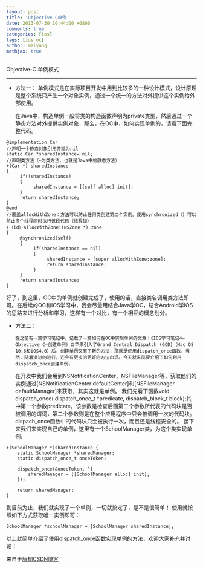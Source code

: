 ```yaml
---
layout: post
title: 'Objective-C单例'
date: 2013-07-30 10:44:00 +0800
comments: true
categories: [ios]
tags: [ios oc]
author: maiyang
mathjax: true
---
```


Objective-C 单例模式

------
- 方法一：
	单例模式是在实际项目开发中用到比较多的一种设计模式，设计原理是整个系统只产生一个对象实例，通过一个统一的方法对外提供这个实例给外部使用。
	
	在Java中，构造单例一般将类的构造函数声明为private类型，然后通过一个静态方法对外提供实例对象，那么，在OC中，如何实现单例的，请看下面完整代码。

<!--more-->

```
@implementation Car
//声明一个静态对象引用并赋为nil
static Car *sharedInstance= nil;
//声明类方法（+为类方法，也就是Java中的静态方法）
+(Car *) sharedInstance
{
     if(!sharedInstance)
     {
          sharedInstance = [[self alloc] init];
     }
     return sharedInstance;
}
@end
//覆盖allocWithZone：方法可以防止任何类创建第二个实例。使用synchronized（）可以防止多个线程同时执行该段代码（线程锁）
+（id）allocWithZone:(NSZone *) zone
{
     @synchronized(self)
     {
          if(sharedInstance == nil)
          {
               sharedInstance = [super allocWithZone:zone];
               return sharedInstance;
          }
     }
     return sharedInstance;
}
```

   好了，到这里，OC中的单例就创建完成了，使用的话，直接类名调用类方法即可。在后续的OC和IOS学习中，我会尽量用结合Java学OC，结合Android学IOS的思路来进行分析和学习，这样有一个对比，有一个相互的概念划分。
	
- 方法二：

	  在之前有一篇学习笔记中，记载了一篇如何在OC中实现单例的文章：《IOS学习笔记4—Objective C—创建单例》自苹果引入了Grand Central Dispatch (GCD)（Mac OS 10.6和iOS4.0）后，创建单例又有了新的方法，那就是使用dispatch_once函数，当然，随着演进的进行，还会有更多的更好的方法出现。今天就来简要介绍下如何利用dispatch_once创建单例。
    在开发中我们会用到NSNotificationCenter、NSFileManager等，获取他们的实例通过[NSNotificationCenter defaultCenter]和[NSFileManager defaultManager]来获取，其实这就是单例。
我们先看下函数void dispatch_once( dispatch_once_t *predicate, dispatch_block_t block);其中第一个参数predicate，该参数是检查后面第二个参数所代表的代码块是否被调用的谓词，第二个参数则是在整个应用程序中只会被调用一次的代码块。dispach_once函数中的代码块只会被执行一次，而且还是线程安全的。
    接下来我们来实现自己的单例，这里有一个SchoolManager类，为这个类实现单例:
       
```
+(SchoolManager *)sharedInstance {
    static SchoolManager *sharedManager;
    static dispatch_once_t onceToken;
    
    dispatch_once(&onceToken, ^{
        sharedManager = [[SchoolManager alloc] init];
    });
    
    return sharedManager;
}
```

到目前为止，我们就实现了一个单例，一切就搞定了，是不是很简单！
使用就按照如下方式获取唯一实例即可：

`SchoolManager *schoolManager = [SchoolManager sharedInstance];`

以上就简单介绍了使用dispatch_once函数实现单例的方法，欢迎大家补充并讨论！

来自于[唐韧CSDN博客](http://blog.csdn.net/tangren03 '唐韧')